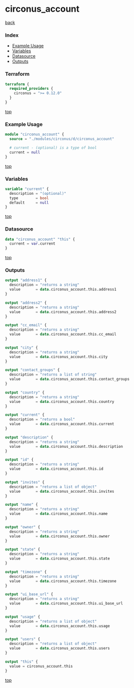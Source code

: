 # circonus_account

[back](../circonus.md)

### Index

- [Example Usage](#example-usage)
- [Variables](#variables)
- [Datasource](#datasource)
- [Outputs](#outputs)

### Terraform

```terraform
terraform {
  required_providers {
    circonus = ">= 0.12.0"
  }
}
```

[top](#index)

### Example Usage

```terraform
module "circonus_account" {
  source = "./modules/circonus/d/circonus_account"

  # current - (optional) is a type of bool
  current = null
}
```

[top](#index)

### Variables

```terraform
variable "current" {
  description = "(optional)"
  type        = bool
  default     = null
}
```

[top](#index)

### Datasource

```terraform
data "circonus_account" "this" {
  current = var.current
}
```

[top](#index)

### Outputs

```terraform
output "address1" {
  description = "returns a string"
  value       = data.circonus_account.this.address1
}

output "address2" {
  description = "returns a string"
  value       = data.circonus_account.this.address2
}

output "cc_email" {
  description = "returns a string"
  value       = data.circonus_account.this.cc_email
}

output "city" {
  description = "returns a string"
  value       = data.circonus_account.this.city
}

output "contact_groups" {
  description = "returns a list of string"
  value       = data.circonus_account.this.contact_groups
}

output "country" {
  description = "returns a string"
  value       = data.circonus_account.this.country
}

output "current" {
  description = "returns a bool"
  value       = data.circonus_account.this.current
}

output "description" {
  description = "returns a string"
  value       = data.circonus_account.this.description
}

output "id" {
  description = "returns a string"
  value       = data.circonus_account.this.id
}

output "invites" {
  description = "returns a list of object"
  value       = data.circonus_account.this.invites
}

output "name" {
  description = "returns a string"
  value       = data.circonus_account.this.name
}

output "owner" {
  description = "returns a string"
  value       = data.circonus_account.this.owner
}

output "state" {
  description = "returns a string"
  value       = data.circonus_account.this.state
}

output "timezone" {
  description = "returns a string"
  value       = data.circonus_account.this.timezone
}

output "ui_base_url" {
  description = "returns a string"
  value       = data.circonus_account.this.ui_base_url
}

output "usage" {
  description = "returns a list of object"
  value       = data.circonus_account.this.usage
}

output "users" {
  description = "returns a list of object"
  value       = data.circonus_account.this.users
}

output "this" {
  value = circonus_account.this
}
```

[top](#index)